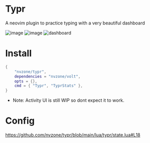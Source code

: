 # Typr

A neovim plugin to practice typing with a very beautiful dashboard

![image](https://github.com/user-attachments/assets/1723fcd9-e7a9-406e-afab-0a1fb66fef30)
![image](https://github.com/user-attachments/assets/235023a9-6668-48e8-b1a7-c393ecb55bca)
![dashboard](https://github.com/user-attachments/assets/6148e97c-4eb3-484f-9247-2eb1cce15942)

# Install 

```lua
{
    "nvzone/typr",
    dependencies = "nvzone/volt",
    opts = {},
    cmd = { "Typr", "TyprStats" },
}
```

- Note: Activity UI is still WIP so dont expect it to work.

# Config

https://github.com/nvzone/typr/blob/main/lua/typr/state.lua#L18
